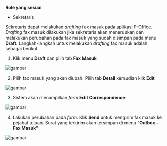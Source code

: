 **Role yang sesuai**

- Sekretaris

Sekretaris dapat melakukan _drafting_ fax masuk pada aplikasi P-Office. _Drafting_ fax masuk dilakukan jika sekretaris akan meneruskan dan melakukan perubahan pada fax masuk yang sudah disimpan pada menu **Draft.** Langkah-langkah untuk melakukan _drafting_ fax masuk adalah sebagai berikut.

1.    Klik menu **Draft** dan pilih tab **Fax Masuk**

![gambar](SC_FaxMasuk/FM06.png)

2.    Pilih fax masuk yang akan diubah. Pilih tab **Detail** kemudian klik **Edit**

![gambar](SC_FaxMasuk/FM07.png)

3.    Sistem akan menampilkan _form_ **Edit Correspondence**

![gambar](SC_FaxMasuk/FM08.png)

4.	  Lakukan perubahan pada _form_. Klik **Send** untuk mengirim fax masuk ke pejabat tujuan. Surat yang terkirim akan tersimpan di menu "**Outbox - Fax Masuk"**

![gambar](SC_FaxMasuk/FM09.png)